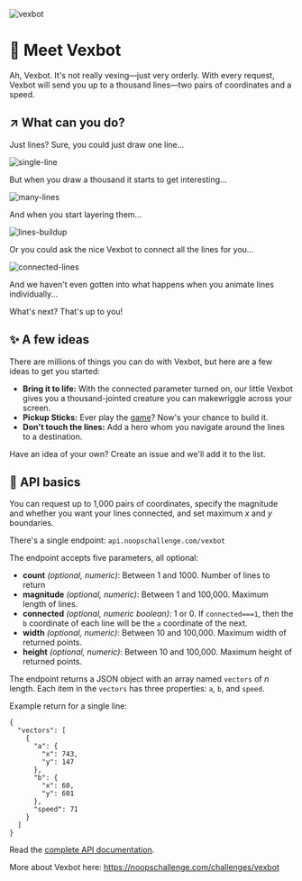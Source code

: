 
![vexbot](https://user-images.githubusercontent.com/212941/59231505-bb48a900-8b95-11e9-9ed0-acd620feaf76.png)

# 👋 Meet Vexbot

Ah, Vexbot. It's not really vexing—just very orderly. With every request, Vexbot will send you up to a thousand lines—two pairs of coordinates and a speed.

## ↗ What can you do?

Just lines? Sure, you could just draw one line...

![single-line](https://user-images.githubusercontent.com/212941/58451645-2475ea00-80c9-11e9-9823-80732512dcac.png)

But when you draw a thousand it starts to get interesting...

![many-lines](https://user-images.githubusercontent.com/212941/58451643-2475ea00-80c9-11e9-846f-7dfba6fc1182.png)

And when you start layering them...

![lines-buildup](https://user-images.githubusercontent.com/212941/58450916-12467c80-80c6-11e9-95ca-ade8288500a4.gif)

Or you could ask the nice Vexbot to connect all the lines for you...

![connected-lines](https://user-images.githubusercontent.com/212941/58451245-86355480-80c7-11e9-9fb7-72d1429b1a5c.png)

And we haven't even gotten into what happens when you animate lines individually...

What's next? That's up to you!

## ✨ A few ideas
There are millions of things you can do with Vexbot, but here are a few ideas to get you started:

- **Bring it to life:** With the connected parameter turned on, our little Vexbot gives you a thousand-jointed creature you can makewriggle across your screen.
- **Pickup Sticks:** Ever play the [game](https://en.wikipedia.org/wiki/Pick-up_sticks)? Now's your chance to build it.
- **Don't touch the lines:** Add a hero whom you navigate around the lines to a destination.

Have an idea of your own? Create an issue and we'll add it to the list.

## 🤖 API basics

You can request up to 1,000 pairs of coordinates, specify the magnitude and whether you want your lines connected, and set maximum *x* and *y* boundaries.

There's a single endpoint: `api.noopschallenge.com/vexbot`

The endpoint accepts five parameters, all optional:

- **count** *(optional, numeric)*: Between 1 and 1000. Number of lines to return
- **magnitude** *(optional, numeric)*: Between 1 and 100,000. Maximum length of lines.
- **connected** *(optional, numeric boolean)*: 1 or 0. If `connected===1`, then the `b` coordinate of each line will be the `a` coordinate of the next.
- **width** *(optional, numeric)*: Between 10 and 100,000. Maximum width of returned points.
- **height** *(optional, numeric)*: Between 10 and 100,000. Maximum height of returned points.

The endpoint returns a JSON object with an array named `vectors` of *n* length. Each item in the `vectors` has three properties: `a`, `b`, and `speed`.

Example return for a single line:

```
{
  "vectors": [
    {
      "a": {
        "x": 743,
        "y": 147
      },
      "b": {
        "x": 60,
        "y": 601
      },
      "speed": 71
    }
  ]
}
```

Read the [complete API documentation](./API.md).

More about Vexbot here: https://noopschallenge.com/challenges/vexbot
